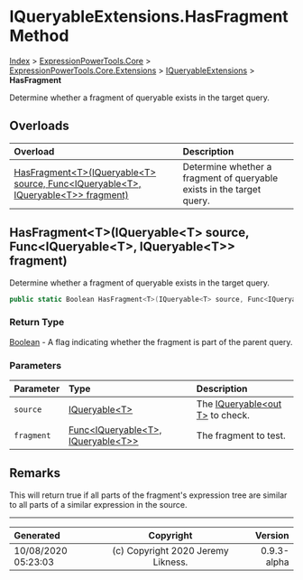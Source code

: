 ﻿# IQueryableExtensions.HasFragment Method

[Index](../index.md) > [ExpressionPowerTools.Core](ExpressionPowerTools.Core.a.md) > [ExpressionPowerTools.Core.Extensions](ExpressionPowerTools.Core.Extensions.n.md) > [IQueryableExtensions](ExpressionPowerTools.Core.Extensions.IQueryableExtensions.cs.md) > **HasFragment**

Determine whether a fragment of queryable exists in the
            target query.

## Overloads

| Overload | Description |
| :-- | :-- |
| [HasFragment&lt;T>(IQueryable&lt;T> source, Func&lt;IQueryable&lt;T>, IQueryable&lt;T>> fragment)](#hasfragmenttiqueryablet-source-funciqueryablet-iqueryablet-fragment) | Determine whether a fragment of queryable exists in the            target query. |
## HasFragment&lt;T>(IQueryable&lt;T> source, Func&lt;IQueryable&lt;T>, IQueryable&lt;T>> fragment)

Determine whether a fragment of queryable exists in the
            target query.

```csharp
public static Boolean HasFragment<T>(IQueryable<T> source, Func<IQueryable<T>, IQueryable<T>> fragment)
```

### Return Type

 [Boolean](https://docs.microsoft.com/dotnet/api/system.boolean)  - A flag indicating whether the fragment is part of the parent query.

### Parameters

| Parameter | Type | Description |
| :-- | :-- | :-- |
| `source` | [IQueryable&lt;T>](https://docs.microsoft.com/dotnet/api/system.linq.iqueryable-1) | The [IQueryable&lt;out T>](https://docs.microsoft.com/dotnet/api/system.linq.iqueryable-1) to check. |
| `fragment` | [Func&lt;IQueryable&lt;T>, IQueryable&lt;T>>](https://docs.microsoft.com/dotnet/api/system.func-2) | The fragment to test. |


## Remarks

This will return true if all parts of the fragment's expression tree
            are similar to all parts of a similar expression in the source.


---

| Generated | Copyright | Version |
| :-- | :-: | --: |
| 10/08/2020 05:23:03 | (c) Copyright 2020 Jeremy Likness. | 0.9.3-alpha |
